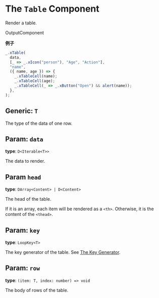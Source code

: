 <script setup>
import Kind from "helpers/kind.vue";
import Optional from "helpers/optional.vue";
</script>

# The `Table` Component

Render a table.

<Kind>OutputComponent</Kind>

**例子**

```ts
_.xTable(
  data,
  [_ => _.xIcon("person"), "Age", "Action"],
  "name",
  ({ name, age }) => {
    _.xTableCell(name);
    _.xTableCell(age);
    _.xTableCell(_ => _.xButton("Open") && alert(name));
  },
);
```

## Generic: `T`

The type of the data of one row.

## Param: `data`

**type**: `D<Iterable<T>>`

The data to render.

## Param `head`

**type**: `DArray<Content> | D<Content>`

The head of the table.

If it is an array, each item will be rendered as a `<th>`. Otherwise, it is the content of the `<thead>`.

## Param: `key`

**type**: `LoopKey<T>`

The key generator of the table. See [The Key Generator](../guide/essentials/list.md#key-generator).

## Param: `row`

**type**: `(item: T, index: number) => void`

The body of rows of the table.
